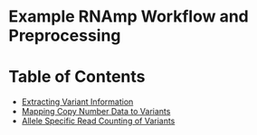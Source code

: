 # Example RNAmp Workflow and Preprocessing

# Table of Contents
- [Extracting Variant Information](extractvariant.md)
- [Mapping Copy Number Data to Variants](mapcn.md)
- [Allele Specific Read Counting of Variants](asecount.md)
